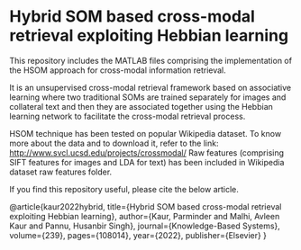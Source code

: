 # Hybrid SOM based cross-modal retrieval exploiting Hebbian learning
This repository includes the MATLAB files comprising the implementation of the HSOM approach for cross-modal information retrieval. 

It is an unsupervised cross-modal retrieval framework based on associative learning where two traditional SOMs are trained separately for images and collateral text and then they are associated together using the Hebbian learning network to facilitate the cross-modal retrieval process.

HSOM technique has been tested on popular Wikipedia dataset. To know more about the data and to download it, refer to the link: http://www.svcl.ucsd.edu/projects/crossmodal/
Raw features (comprising SIFT features for images and LDA for text) has been included in Wikipedia dataset raw features folder. 

If you find this repository useful, please cite the below article. 

@article{kaur2022hybrid,
  title={Hybrid SOM based cross-modal retrieval exploiting Hebbian learning},
  author={Kaur, Parminder and Malhi, Avleen Kaur and Pannu, Husanbir Singh},
  journal={Knowledge-Based Systems},
  volume={239},
  pages={108014},
  year={2022},
  publisher={Elsevier}
}
